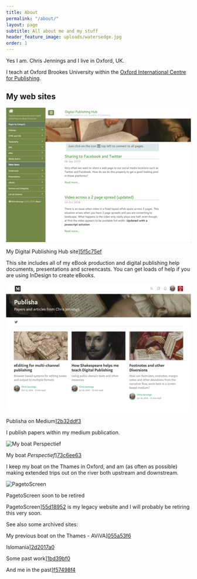 ```yaml
---
title: About
permalink: "/about/"
layout: page
subtitle: All about me and my stuff
header_feature_image: uploads/watersedge.jpg
order: 1
---
```


Yes I am. Chris Jennings and I live in Oxford, UK.

I teach at Oxford Brookes University within the [Oxford International Centre for Publishing][aae24ac8].

  [aae24ac8]: https://publishing.brookes.ac.uk "see the Publishing web site - which I manage"

## My web sites

<section class="box" markdown="1">

![Publisha](/uploads/publisha.png "Publisha")

My Digital Publishing Hub site][5f5c75ef]

This site includes all of my eBook production and digital publishing help documents, presentations and screencasts. You can get loads of help if you are using InDesign to create eBooks.

  [5f5c75ef]: https://publisha.github.io "check out Publisha"

</section>
<section class="box" markdown="1">

![Publisha on Medium](/uploads/medium2.png "Publisha on Medium")

Publisha on Medium][2b32ddf3]

  [2b32ddf3]: https://medium.com/publisha "I am putting some of my papers on Medium"

I publish papers within my medium publication.

</section>
<section class="box" markdown="1">

![My boat Perspectief](/_uploads/perspectief.png "My boat Perspectief")

My boat _Perspectief_][73c6ee63]

I keep my boat on the Thames in Oxford, and am (as often as possible) making extended trips out on the river both upstream and downstream.

  [73c6ee63]: https://www.chrisjennings.net/perspectief "See my boat blog and picture gallery"

</section>
<section class="box" markdown="1">

![PagetoScreen](/_uploads/pagetoscreen.png "PagetoScreen")

PagetoScreen soon to be retired

PagetoScreen][55d18952] is my legacy website and I will probably be retiring this very soon.

  [55d18952]: https://www.pagetoscreen.net "Lots of useful information"

</section>

<section class="box" markdown="1">

See also some archived sites:

My previous boat on the Thames - AViVA][055a53f6]

  [055a53f6]: http://avivaboat.weebly.com "Built with Weebly originally"

</section>
<section class="box" markdown="1">

Islomania][2d2017a0]

  [2d2017a0]: http://archive.chrisjennings.net/islomania/ "see islomania"

</section>

<section class="box" markdown="1">

Some past work][1bd39bf0]

  [1bd39bf0]: http://archive.chrisjennings.net/pastwork/ "See some sculpture done a long time ago"

</section>

<section class="box" markdown="1">

And me in the past][f57498f4]

  [f57498f4]: http://archive.chrisjennings.net/chris "me"

</section>
